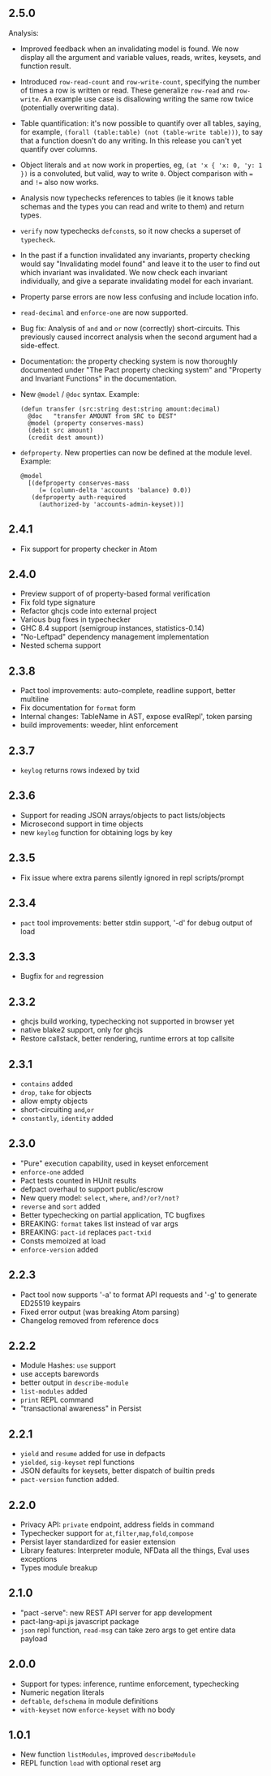2.5.0
---
Analysis:
  * Improved feedback when an invalidating model is found. We now display all
    the argument and variable values, reads, writes, keysets, and function
    result.
  * Introduced `row-read-count` and `row-write-count`, specifying the number of
    times a row is written or read. These generalize `row-read` and
    `row-write`. An example use case is disallowing writing the same row twice
    (potentially overwriting data).
  * Table quantification: it's now possible to quantify over all tables,
    saying, for example, `(forall (table:table) (not (table-write table)))`, to
    say that a function doesn't do any writing. In this release you can't yet
    quantify over columns.
  * Object literals and `at` now work in properties, eg, `(at 'x { 'x: 0, 'y: 1
    })` is a convoluted, but valid, way to write `0`. Object comparison with
    `=` and `!=` also now works.
  * Analysis now typechecks references to tables (ie it knows table schemas and
    the types you can read and write to them) and return types.
  * `verify` now typechecks `defconst`s, so it now checks a superset of
    `typecheck`.
  * In the past if a function invalidated any invariants, property checking
    would say "Invalidating model found" and leave it to the user to find out
    which invariant was invalidated. We now check each invariant individually,
    and give a separate invalidating model for each invariant.
  * Property parse errors are now less confusing and include location info.
  * `read-decimal` and `enforce-one` are now supported.
  * Bug fix: Analysis of `and` and `or` now (correctly) short-circuits. This
    previously caused incorrect analysis when the second argument had a
    side-effect.
  * Documentation: the property checking system is now thoroughly documented
    under "The Pact property checking system" and "Property and Invariant
    Functions" in the documentation.
  * New `@model` / `@doc` syntax. Example:

        (defun transfer (src:string dest:string amount:decimal)
          @doc   "transfer AMOUNT from SRC to DEST"
          @model (property conserves-mass)
          (debit src amount)
          (credit dest amount))

  * `defproperty`. New properties can now be defined at the module level.
    Example:

        @model
          [(defproperty conserves-mass
             (= (column-delta 'accounts 'balance) 0.0))
           (defproperty auth-required
             (authorized-by 'accounts-admin-keyset))]

2.4.1
---
* Fix support for property checker in Atom

2.4.0
---
* Preview support of of property-based formal verification
* Fix fold type signature
* Refactor ghcjs code into external project
* Various bug fixes in typechecker
* GHC 8.4 support (semigroup instances, statistics-0.14)
* "No-Leftpad" dependency management implementation
* Nested schema support


2.3.8
---
* Pact tool improvements: auto-complete, readline support, better multiline
* Fix documentation for `format` form
* Internal changes: TableName in AST, expose evalRepl', token parsing
* build improvements: weeder, hlint enforcement

2.3.7
---
* `keylog` returns rows indexed by txid

2.3.6
---
* Support for reading JSON arrays/objects to pact lists/objects
* Microsecond support in time objects
* new `keylog` function for obtaining logs by key

2.3.5
---
* Fix issue where extra parens silently ignored in repl scripts/prompt

2.3.4
---
* `pact` tool improvements: better stdin support, '-d' for debug output of load

2.3.3
---
* Bugfix for `and` regression

2.3.2
---
* ghcjs build working, typechecking not supported in browser yet
* native blake2 support, only for ghcjs
* Restore callstack, better rendering, runtime errors at top callsite


2.3.1
---
* `contains` added
* `drop`, `take` for objects
* allow empty objects
* short-circuiting `and`,`or`
* `constantly`, `identity` added


2.3.0
---
* "Pure" execution capability, used in keyset enforcement
* `enforce-one` added
* Pact tests counted in HUnit results
* defpact overhaul to support public/escrow
* New query model: `select`, `where`, `and?/or?/not?`
* `reverse` and `sort` added
* Better typechecking on partial application, TC bugfixes
* BREAKING: `format` takes list instead of var args
* BREAKING: `pact-id` replaces `pact-txid`
* Consts memoized at load
* `enforce-version` added

2.2.3
---
* Pact tool now supports '-a' to format API requests and '-g' to generate ED25519 keypairs
* Fixed error output (was breaking Atom parsing)
* Changelog removed from reference docs

2.2.2
---
* Module Hashes: `use` support
* use accepts barewords
* better output in `describe-module`
* `list-modules` added
* `print` REPL command
* "transactional awareness" in Persist

2.2.1
---
* `yield` and `resume` added for use in defpacts
* `yielded`, `sig-keyset` repl functions
* JSON defaults for keysets, better dispatch of builtin preds
* `pact-version` function added.

2.2.0
---

* Privacy API: `private` endpoint, address fields in command
* Typechecker support for `at`,`filter`,`map`,`fold`,`compose`
* Persist layer standardized for easier extension
* Library features: Interpreter module, NFData all the things, Eval uses exceptions
* Types module breakup


2.1.0
---
* "pact -serve": new REST API server for app development
* pact-lang-api.js javascript package
* `json` repl function, `read-msg` can take zero args to get entire data payload


2.0.0
---
* Support for types: inference, runtime enforcement, typechecking
* Numeric negation literals
* `deftable`, `defschema` in module definitions
* `with-keyset` now `enforce-keyset` with no body


1.0.1
---

* New function `listModules`, improved `describeModule`
* REPL function `load` with optional reset arg
